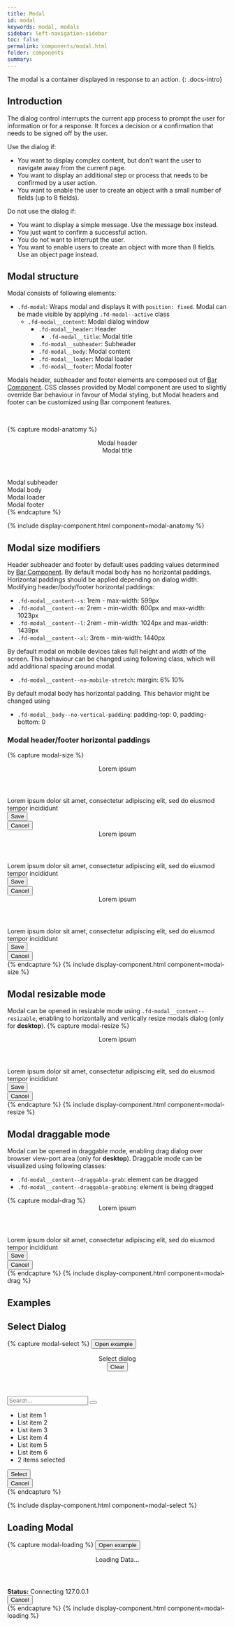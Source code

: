 ```yaml
---
title: Modal
id: modal
keywords: modal, modals
sidebar: left-navigation-sidebar
toc: false
permalink: components/modal.html
folder: components
summary:
---
```


The modal is a container displayed in response to an action.
{: .docs-intro}

## Introduction
The dialog control interrupts the current app process to prompt the user for information or for a response. It forces a decision or a confirmation that needs to be signed off by the user.

Use the dialog if:
<ul>
    <li>You want to display complex content, but don’t want the user to navigate away from the current page.</li>
    <li>You want to display an additional step or process that needs to be confirmed by a user action.</li>
    <li>You want to enable the user to create an object with a small number of fields (up to 8 fields).</li>
</ul>

Do not use the dialog if:
<ul>
    <li>You want to display a simple message. Use the message box instead.</li>
    <li>You just want to confirm a successful action.</li>
    <li>You do not want to interrupt the user.</li>
    <li>You want to enable users to create an object with more than 8 fields. Use an object page instead.</li>
</ul>

## Modal structure
Modal consists of following elements:
<ul>
    <li><code>.fd-modal</code>: Wraps modal and displays it with <code>position: fixed</code>. Modal can be made visible by applying <code style="white-space:nowrap;">.fd-modal--active</code> class
        <ul>
            <li><code>.fd-modal__content</code>: Modal dialog window
                <ul>
                    <li><code>.fd-modal__header</code>: Header
                        <ul>
                            <li><code>.fd-modal__title</code>: Modal title</li>
                        </ul>
                    </li>
                    <li><code>.fd-modal__subheader</code>: Subheader</li>
                    <li><code>.fd-modal__body</code>: Modal content</li>
                    <li><code>.fd-modal__loader</code>: Modal loader</li>
                    <li><code>.fd-modal__footer</code>: Modal footer</li>
                </ul>
            </li>
        </ul>
    </li>
</ul>

Modals header, subheader and footer elements are composed out of [Bar Component]({{site.baseurl}}/components/bar.html).
CSS classes provided by Modal component are used to slightly override Bar behaviour in favour of Modal styling, but
Modal headers and footer can be customized using Bar component features. 

<br>

{% capture modal-anatomy %}
    <div class="fd-modal-docs-static fd-modal fd-modal--active">
        <div class="fd-modal__content">
            <header class="fd-modal__header fd-bar fd-bar--header-with-subheader">
                <div class="fd-bar__left">
                    <div class="fd-bar__element">
                        Modal header
                    </div>
                    <div class="fd-bar__element fd-modal__title">
                        Modal title
                    </div>
                </div>
            </header>
            <div class="fd-modal__subheader fd-bar fd-bar--subheader">
                <div class="fd-bar__left">
                    <div class="fd-bar__element">
                        Modal subheader
                    </div>
                </div>
            </div>
            <div class="fd-modal__body">
                Modal body
                <div class="fd-modal__loader">
                    Modal loader
                </div>
            </div>
            <footer class="fd-modal__footer fd-bar fd-bar--footer">
                <div class="fd-bar__right">
                    <div class="fd-bar__element">
                        Modal footer
                    </div>
                </div>
            </footer>
        </div>
    </div>
{% endcapture %}

{% include display-component.html component=modal-anatomy %}


## Modal size modifiers
Header subheader and footer by default uses padding values determined by [Bar Component]({{site.baseurl}}/components/bar.html). By default modal body has no horizontal paddings.
Horizontal paddings should be applied depending on dialog width.
<br>
Modifying header/body/footer horizontal paddings:
<ul>
    <li><code>.fd-modal__content--s</code>: 1rem - max-width: 599px</li>
    <li><code>.fd-modal__content--m</code>: 2rem - min-width: 600px and max-width: 1023px</li>
    <li><code>.fd-modal__content--l</code>: 2rem - min-width: 1024px and max-width: 1439px</li>
    <li><code>.fd-modal__content--xl</code>: 3rem - min-width: 1440px</li>
</ul>

By default modal on mobile devices takes full height and width of the screen. This behaviour can be changed using following class, which will add additional spacing around modal.
<ul>
    <li><code>.fd-modal__content--no-mobile-stretch</code>: margin: 6% 10%</li>
</ul>

By default modal body has horizontal padding. This behavior might be changed using 
<ul>
    <li><code>.fd-modal__body--no-vertical-padding</code>: padding-top: 0, padding-bottom: 0</li>
</ul>


### Modal header/footer horizontal paddings
{% capture modal-size %}
    <div class="fd-modal-docs-static fd-modal__content fd-modal__content--s">
        <header class="fd-modal__header fd-bar">
            <div class="fd-bar__left">
                <div class="fd-bar__element fd-modal__title">
                    Lorem ipsum
                </div>
            </div>
        </header>
        <div class="fd-modal__body">
            Lorem ipsum dolor sit amet, consectetur adipiscing elit, sed do eiusmod tempor incididunt
        </div>
        <footer class="fd-modal__footer fd-bar fd-bar--footer">
            <div class="fd-bar__right">
                <div class="fd-bar__element">
                    <button class="fd-button fd-button--emphasized fd-button--compact">Save</button>
                </div>
                <div class="fd-bar__element">
                    <button class="fd-button fd-button--light fd-button--compact">Cancel</button>
                </div>
            </div>
        </footer>
    </div>
    <div class="fd-modal-docs-static fd-modal__content fd-modal__content--m">
        <header class="fd-modal__header fd-bar">
            <div class="fd-bar__left">
                <div class="fd-bar__element fd-modal__title">
                    Lorem ipsum
                </div>
            </div>
        </header>
        <div class="fd-modal__body">
            Lorem ipsum dolor sit amet, consectetur adipiscing elit, sed do eiusmod tempor incididunt
        </div>
        <footer class="fd-modal__footer fd-bar fd-bar--footer">
            <div class="fd-bar__right">
                <div class="fd-bar__element">
                    <button class="fd-button fd-button--emphasized fd-button--compact">Save</button>
                </div>
                <div class="fd-bar__element">
                    <button class="fd-button fd-button--light fd-button--compact">Cancel</button>
                </div>
            </div>
        </footer>
    </div> 
    <div class="fd-modal-docs-static fd-modal__content fd-modal__content--xl">
        <header class="fd-modal__header fd-bar">
            <div class="fd-bar__left">
                <div class="fd-bar__element fd-modal__title">
                    Lorem ipsum
                </div>
            </div>
        </header>
        <div class="fd-modal__body">
            Lorem ipsum dolor sit amet, consectetur adipiscing elit, sed do eiusmod tempor incididunt
        </div>
        <footer class="fd-modal__footer fd-bar fd-bar--footer">
            <div class="fd-bar__right">
                <div class="fd-bar__element">
                    <button class="fd-button fd-button--emphasized fd-button--compact">Save</button>
                </div>
                <div class="fd-bar__element">
                    <button class="fd-button fd-button--light fd-button--compact">Cancel</button>
                </div>
            </div>
        </footer>
    </div>
{% endcapture %}
{% include display-component.html component=modal-size %}

## Modal resizable mode
Modal can be opened in resizable mode using <code>.fd-modal__content--resizable</code>, enabling to horizontally and vertically resize modals dialog (only for <b>desktop</b>).
{% capture modal-resize %}
    <div class="fd-modal-docs-static fd-modal fd-modal--active">
        <div class="fd-modal__content fd-modal__content--resizable fd-modal__content--s">
            <header class="fd-modal__header fd-bar">
                <div class="fd-bar__left">
                    <div class="fd-bar__element fd-modal__title">
                        Lorem ipsum
                    </div>
                </div>
            </header>
            <div class="fd-modal__body">
                Lorem ipsum dolor sit amet, consectetur adipiscing elit, sed do eiusmod tempor incididunt
            </div>
            <footer class="fd-modal__footer fd-bar fd-bar--footer">
                <div class="fd-bar__right">
                    <div class="fd-bar__element">
                        <button class="fd-button fd-button--emphasized fd-button--compact">Save</button>
                    </div>
                    <div class="fd-bar__element">
                        <button class="fd-button fd-button--light fd-button--compact">Cancel</button>
                    </div>
                </div>
            </footer>
        </div>
    </div>
{% endcapture %}
{% include display-component.html component=modal-resize %}

## Modal draggable mode
Modal can be opened in draggable mode, enabling drag dialog over browser view-port area (only for <b>desktop</b>).
Draggable mode can be visualized using following classes:
<ul>
    <li><code>.fd-modal__content--draggable-grab</code>: element can be dragged</li>
    <li><code>.fd-modal__content--draggable-grabbing</code>: element is being dragged</li>
</ul>
{% capture modal-drag %}
    <div class="fd-modal-docs-static fd-modal fd-modal--active">
        <div class="fd-modal__content fd-modal__content--draggable-grab fd-modal__content--s">
            <header class="fd-modal__header fd-bar">
                <div class="fd-bar__left">
                    <div class="fd-bar__element fd-modal__title">
                        Lorem ipsum
                    </div>
                </div>
            </header>
            <div class="fd-modal__body">
                Lorem ipsum dolor sit amet, consectetur adipiscing elit, sed do eiusmod tempor incididunt
            </div>
            <footer class="fd-modal__footer fd-bar fd-bar--footer">
                <div class="fd-bar__right">
                    <div class="fd-bar__element">
                        <button class="fd-button fd-button--emphasized fd-button--compact">Save</button>
                    </div>
                    <div class="fd-bar__element">
                        <button class="fd-button fd-button--light fd-button--compact">Cancel</button>
                    </div>
                </div>
            </footer>
        </div>
    </div>
{% endcapture %}
{% include display-component.html component=modal-drag %}

## Examples
## Select Dialog
{% capture modal-select %}
    <button class="fd-button--primary" onclick="toggleModal('select-dialog-example', true)">Open example</button>
    <div class="fd-modal" id="select-dialog-example">
        <div class="fd-modal__content">
            <header class="fd-modal__header fd-bar fd-bar--header-with-subheader">
                <div class="fd-bar__left">
                    <div class="fd-bar__element fd-modal__title">
                        Select dialog
                    </div>
                </div>
                <div class="fd-bar__right">
                    <div class="fd-bar__element">
                        <button class="fd-input-group__button fd-button--light fd-button--compact">Clear</button>
                    </div>
                </div>
            </header>
            <div class="fd-modal__subheader fd-bar fd-bar--subheader">
                <div class="fd-bar__middle">
                    <div class="fd-input-group">
                        <input class="fd-input fd-input-group__input fd-input--compact" type="text" placeholder="Search...">
                        <span class="fd-input-group__addon fd-input-group__addon--button fd-input-group__addon--compact">
                            <button class="fd-input-group__button fd-button--icon fd-button--light fd-button--compact sap-icon--search"></button>
                        </span>
                    </div>
                </div>
            </div>
            <div class="fd-modal__body fd-modal__body--no-vertical-padding">
                <ul class="fd-list fd-list--compact">
                  <li class="fd-list__item">
                      <span class="fd-list__title">List item 1</span>
                  </li>
                  <li class="fd-list__item">
                      <span class="fd-list__title">List item 2</span>
                  </li>
                  <li class="fd-list__item is-active">
                      <span class="fd-list__title">List item 3</span>
                  </li>
                  <li class="fd-list__item is-active">
                      <span class="fd-list__title">List item 4</span>
                  </li>
                  <li class="fd-list__item">
                      <span class="fd-list__title">List item 5</span>
                  </li>
                  <li class="fd-list__item">
                      <span class="fd-list__title">List item 6</span>
                  </li>
                  <li class="fd-list__footer">
                      2 items selected
                  </li>
                </ul>
            </div>
            <footer class="fd-modal__footer fd-bar fd-bar--footer">
                <div class="fd-bar__right">
                    <div class="fd-bar__element">
                        <button class="fd-button fd-button--emphasized fd-button--compact">Select</button>
                    </div>
                    <div class="fd-bar__element">
                        <button class="fd-button fd-button--light fd-button--compact" onclick="toggleModal('select-dialog-example', false)">Cancel</button>
                    </div>
                </div>
            </footer>
        </div>
    </div>
{% endcapture %}

{% include display-component.html component=modal-select %}

## Loading Modal
{% capture modal-loading %}
    <button class="fd-button--primary" onclick="toggleModal('loading-dialog-example', true)">Open example</button>
    <div class="fd-modal" id="loading-dialog-example">
        <div class="fd-modal__content fd-modal__content--s">
            <header class="fd-modal__header fd-bar">
                <div class="fd-bar__left">
                    <div class="fd-bar__element fd-modal__title">
                        Loading Data...
                    </div>
                </div>
            </header>
            <div class="fd-modal__body">
                <strong>Status:</strong> Connecting 127.0.0.1
                <div class="fd-modal__loader fd-busy-indicator--l" aria-hidden="false" aria-label="Loading">
                    <div class="fd-busy-indicator--circle-0"></div>
                    <div class="fd-busy-indicator--circle-1"></div>
                    <div class="fd-busy-indicator--circle-2"></div>
                </div>
            </div>
            <footer class="fd-modal__footer fd-bar fd-bar--footer">
                <div class="fd-bar__right">
                    <div class="fd-bar__element">
                        <button class="fd-button fd-button--light fd-button--compact" onclick="toggleModal('loading-dialog-example', false)">Cancel</button>
                    </div>
                </div>
            </footer>
        </div>
    </div>
{% endcapture %}
{% include display-component.html component=modal-loading %}